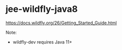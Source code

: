 # jee-wildfly-java8

https://docs.wildfly.org/26/Getting_Started_Guide.html

Note:
- wildfly-dev requires Java 11+
